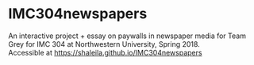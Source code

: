 # IMC304newspapers
An interactive project + essay on paywalls in newspaper media for Team Grey for IMC 304 at Northwestern University, Spring 2018. <br>Accessible at https://shaleila.github.io/IMC304newspapers
